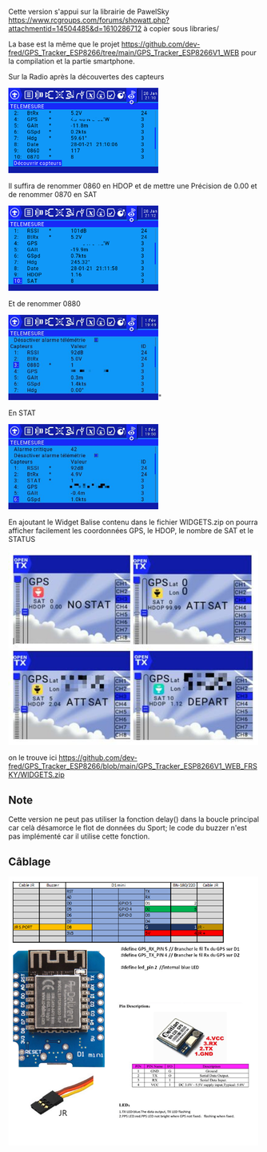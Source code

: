 Cette version s'appui sur la librairie de PawelSky https://www.rcgroups.com/forums/showatt.php?attachmentid=14504485&d=1610286712 à copier sous libraries/ 

La base est la même que le projet https://github.com/dev-fred/GPS_Tracker_ESP8266/tree/main/GPS_Tracker_ESP8266V1_WEB pour la compilation et la partie smartphone.

Sur la Radio après la découvertes des capteurs

<img src="img/screen-211006.bmp" width = "300">

Il suffira de renommer 0860 en HDOP et de mettre une Précision de 0.00 et de renommer 0870 en SAT

<img src="img/screen-211200.bmp" width = "300">

Et de renommer 0880

<img src="img/screen-2021-02-01-194948.jpg" width = "300">"

En STAT

<img src="img/screen-2021-02-01-195046.jpg" width = "300">

En ajoutant le Widget Balise contenu dans le fichier WIDGETS.zip on pourra afficher facilement les coordonnées GPS, le HDOP, le nombre de SAT et le STATUS

<img src="img/Capture Balise0_censored.jpg" width = "500">

on le trouve ici https://github.com/dev-fred/GPS_Tracker_ESP8266/blob/main/GPS_Tracker_ESP8266V1_WEB_FRSKY/WIDGETS.zip

## Note
Cette version ne peut pas utiliser la fonction delay() dans la boucle principal car celà désamorce le flot de données du Sport; le code du buzzer n'est pas implémenté car il utilise cette fonction.

## Câblage

<img src="img/cablage2.png" width = "500">

